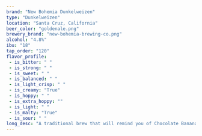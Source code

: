 ```yaml
---
brand: "New Bohemia Dunkelweizen"
type: "Dunkelweizen"
location: "Santa Cruz, California"
beer_color: "goldenale.png"
brewery_brand: "new-bohemia-brewing-co.png"
alcohol: "4.8%"
ibu: "18"
tap_order: "120"
flavor_profile:
 - is_bitter: " "
 - is_strong: " "
 - is_sweet: " "
 - is_balanced: " "
 - is_light_crisp: " "
 - is_creamy: "True"
 - is_hoppy: " "
 - is_extra_hoppy: ""
 - is_light: " "
 - is_malty: "True"
 - is_sour: " "
long_desc: "A traditional brew that will remind you of Chocolate Banana Nut Bread with yeast derived flavors of banana and clove."
---
```

